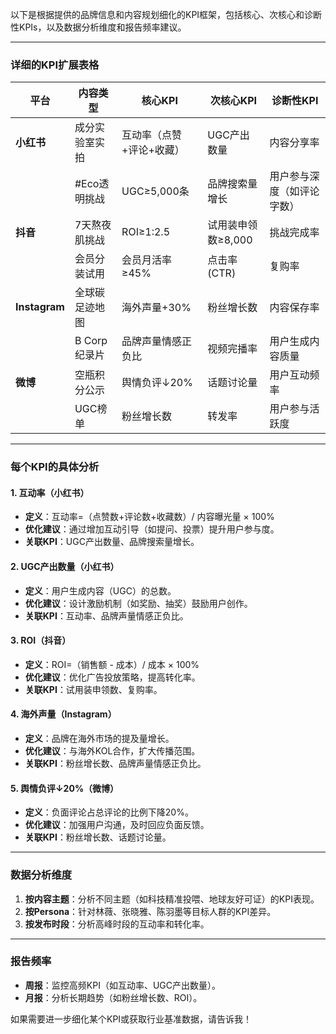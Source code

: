 以下是根据提供的品牌信息和内容规划细化的KPI框架，包括核心、次核心和诊断性KPIs，以及数据分析维度和报告频率建议。

---

### **详细的KPI扩展表格**

| **平台**    | **内容类型**               | **核心KPI**                  | **次核心KPI**               | **诊断性KPI**               |
|-------------|---------------------------|-----------------------------|----------------------------|----------------------------|
| **小红书**  | 成分实验室实拍            | 互动率（点赞+评论+收藏）    | UGC产出数量                | 内容分享率                 |
|             | #Eco透明挑战              | UGC≥5,000条                 | 品牌搜索量增长             | 用户参与深度（如评论字数） |
| **抖音**    | 7天熬夜肌挑战             | ROI≥1:2.5                   | 试用装申领数≥8,000         | 挑战完成率                 |
|             | 会员分装试用              | 会员月活率≥45%              | 点击率 (CTR)               | 复购率                     |
| **Instagram** | 全球碳足迹地图            | 海外声量+30%                | 粉丝增长数                 | 内容保存率                 |
|             | B Corp纪录片              | 品牌声量情感正负比          | 视频完播率                 | 用户生成内容质量           |
| **微博**    | 空瓶积分公示              | 舆情负评↓20%                | 话题讨论量                 | 用户互动频率               |
|             | UGC榜单                   | 粉丝增长数                  | 转发率                     | 用户参与活跃度             |

---

### **每个KPI的具体分析**

#### **1. 互动率（小红书）**
- **定义**：互动率=（点赞数+评论数+收藏数）/ 内容曝光量 × 100%
- **优化建议**：通过增加互动引导（如提问、投票）提升用户参与度。
- **关联KPI**：UGC产出数量、品牌搜索量增长。

#### **2. UGC产出数量（小红书）**
- **定义**：用户生成内容（UGC）的总数。
- **优化建议**：设计激励机制（如奖励、抽奖）鼓励用户创作。
- **关联KPI**：互动率、品牌声量情感正负比。

#### **3. ROI（抖音）**
- **定义**：ROI=（销售额 - 成本）/ 成本 × 100%
- **优化建议**：优化广告投放策略，提高转化率。
- **关联KPI**：试用装申领数、复购率。

#### **4. 海外声量（Instagram）**
- **定义**：品牌在海外市场的提及量增长。
- **优化建议**：与海外KOL合作，扩大传播范围。
- **关联KPI**：粉丝增长数、品牌声量情感正负比。

#### **5. 舆情负评↓20%（微博）**
- **定义**：负面评论占总评论的比例下降20%。
- **优化建议**：加强用户沟通，及时回应负面反馈。
- **关联KPI**：粉丝增长数、话题讨论量。

---

### **数据分析维度**
1. **按内容主题**：分析不同主题（如科技精准投喂、地球友好可证）的KPI表现。
2. **按Persona**：针对林薇、张晓雅、陈羽墨等目标人群的KPI差异。
3. **按发布时段**：分析高峰时段的互动率和转化率。

---

### **报告频率**
- **周报**：监控高频KPI（如互动率、UGC产出数量）。
- **月报**：分析长期趋势（如粉丝增长数、ROI）。

如果需要进一步细化某个KPI或获取行业基准数据，请告诉我！